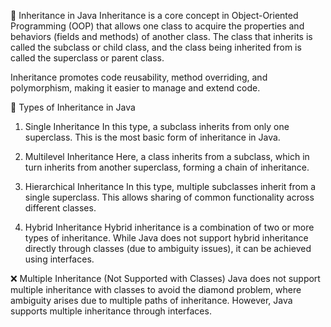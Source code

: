 📘 Inheritance in Java
Inheritance is a core concept in Object-Oriented Programming (OOP) that allows one class to acquire the properties and behaviors (fields and methods) of another class. The class that inherits is called the subclass or child class, and the class being inherited from is called the superclass or parent class.

Inheritance promotes code reusability, method overriding, and polymorphism, making it easier to manage and extend code.

🔰 Types of Inheritance in Java
1. Single Inheritance
In this type, a subclass inherits from only one superclass. This is the most basic form of inheritance in Java.

2. Multilevel Inheritance
Here, a class inherits from a subclass, which in turn inherits from another superclass, forming a chain of inheritance.

3. Hierarchical Inheritance
In this type, multiple subclasses inherit from a single superclass. This allows sharing of common functionality across different classes.

4. Hybrid Inheritance
Hybrid inheritance is a combination of two or more types of inheritance. While Java does not support hybrid inheritance directly through classes (due to ambiguity issues), it can be achieved using interfaces.

❌ Multiple Inheritance (Not Supported with Classes)
Java does not support multiple inheritance with classes to avoid the diamond problem, where ambiguity arises due to multiple paths of inheritance. However, Java supports multiple inheritance through interfaces.

